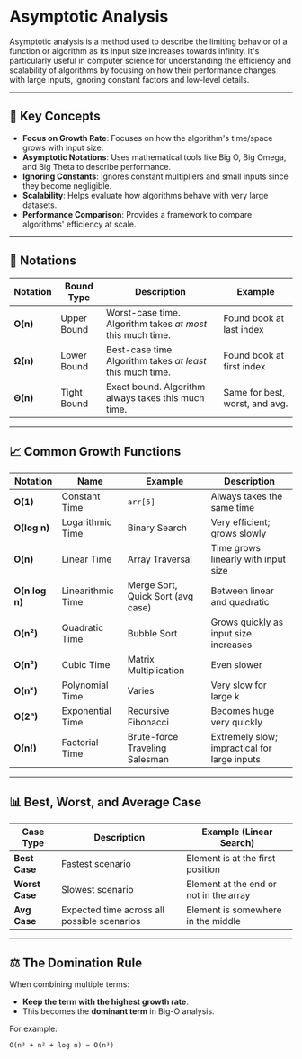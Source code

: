 # Asymptotic Analysis

Asymptotic analysis is a method used to describe the limiting behavior of a function or algorithm as its input size increases towards infinity. It's particularly useful in computer science for understanding the efficiency and scalability of algorithms by focusing on how their performance changes with large inputs, ignoring constant factors and low-level details.

---

## 🔑 Key Concepts

- **Focus on Growth Rate**: Focuses on how the algorithm's time/space grows with input size.
- **Asymptotic Notations**: Uses mathematical tools like Big O, Big Omega, and Big Theta to describe performance.
- **Ignoring Constants**: Ignores constant multipliers and small inputs since they become negligible.
- **Scalability**: Helps evaluate how algorithms behave with very large datasets.
- **Performance Comparison**: Provides a framework to compare algorithms' efficiency at scale.

---

## 🧮 Notations

| Notation | Bound Type  | Description                                                | Example                        |
| -------- | ----------- | ---------------------------------------------------------- | ------------------------------ |
| **O(n)** | Upper Bound | Worst-case time. Algorithm takes _at most_ this much time. | Found book at last index       |
| **Ω(n)** | Lower Bound | Best-case time. Algorithm takes _at least_ this much time. | Found book at first index      |
| **Θ(n)** | Tight Bound | Exact bound. Algorithm always takes this much time.        | Same for best, worst, and avg. |

---

## 📈 Common Growth Functions

| Notation       | Name              | Example                           | Description                                  |
| -------------- | ----------------- | --------------------------------- | -------------------------------------------- |
| **O(1)**       | Constant Time     | `arr[5]`                          | Always takes the same time                   |
| **O(log n)**   | Logarithmic Time  | Binary Search                     | Very efficient; grows slowly                 |
| **O(n)**       | Linear Time       | Array Traversal                   | Time grows linearly with input size          |
| **O(n log n)** | Linearithmic Time | Merge Sort, Quick Sort (avg case) | Between linear and quadratic                 |
| **O(n²)**      | Quadratic Time    | Bubble Sort                       | Grows quickly as input size increases        |
| **O(n³)**      | Cubic Time        | Matrix Multiplication             | Even slower                                  |
| **O(nᵏ)**      | Polynomial Time   | Varies                            | Very slow for large k                        |
| **O(2ⁿ)**      | Exponential Time  | Recursive Fibonacci               | Becomes huge very quickly                    |
| **O(n!)**      | Factorial Time    | Brute-force Traveling Salesman    | Extremely slow; impractical for large inputs |

---

## 📊 Best, Worst, and Average Case

| Case Type      | Description                                 | Example (Linear Search)                |
| -------------- | ------------------------------------------- | -------------------------------------- |
| **Best Case**  | Fastest scenario                            | Element is at the first position       |
| **Worst Case** | Slowest scenario                            | Element at the end or not in the array |
| **Avg Case**   | Expected time across all possible scenarios | Element is somewhere in the middle     |

---

## ⚖️ The Domination Rule

When combining multiple terms:

- **Keep the term with the highest growth rate**.
- This becomes the **dominant term** in Big-O analysis.

For example:

```text
O(n³ + n² + log n) = O(n³)
```
